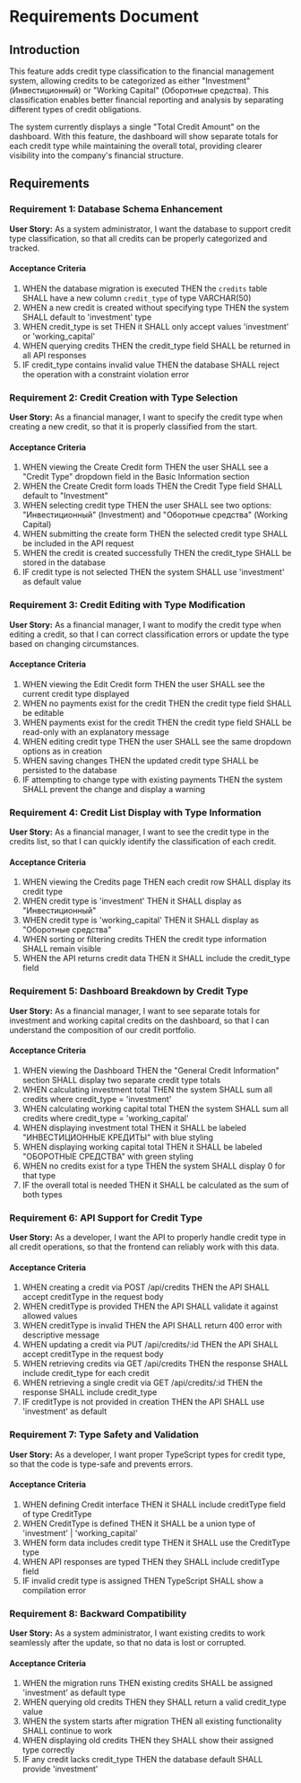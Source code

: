 # Requirements Document

## Introduction

This feature adds credit type classification to the financial management system, allowing credits to be categorized as either "Investment" (Инвестиционный) or "Working Capital" (Оборотные средства). This classification enables better financial reporting and analysis by separating different types of credit obligations.

The system currently displays a single "Total Credit Amount" on the dashboard. With this feature, the dashboard will show separate totals for each credit type while maintaining the overall total, providing clearer visibility into the company's financial structure.

## Requirements

### Requirement 1: Database Schema Enhancement

**User Story:** As a system administrator, I want the database to support credit type classification, so that all credits can be properly categorized and tracked.

#### Acceptance Criteria

1. WHEN the database migration is executed THEN the `credits` table SHALL have a new column `credit_type` of type VARCHAR(50)
2. WHEN a new credit is created without specifying type THEN the system SHALL default to 'investment' type
3. WHEN credit_type is set THEN it SHALL only accept values 'investment' or 'working_capital'
4. WHEN querying credits THEN the credit_type field SHALL be returned in all API responses
5. IF credit_type contains invalid value THEN the database SHALL reject the operation with a constraint violation error

### Requirement 2: Credit Creation with Type Selection

**User Story:** As a financial manager, I want to specify the credit type when creating a new credit, so that it is properly classified from the start.

#### Acceptance Criteria

1. WHEN viewing the Create Credit form THEN the user SHALL see a "Credit Type" dropdown field in the Basic Information section
2. WHEN the Create Credit form loads THEN the Credit Type field SHALL default to "Investment"
3. WHEN selecting credit type THEN the user SHALL see two options: "Инвестиционный" (Investment) and "Оборотные средства" (Working Capital)
4. WHEN submitting the create form THEN the selected credit type SHALL be included in the API request
5. WHEN the credit is created successfully THEN the credit_type SHALL be stored in the database
6. IF credit type is not selected THEN the system SHALL use 'investment' as default value

### Requirement 3: Credit Editing with Type Modification

**User Story:** As a financial manager, I want to modify the credit type when editing a credit, so that I can correct classification errors or update the type based on changing circumstances.

#### Acceptance Criteria

1. WHEN viewing the Edit Credit form THEN the user SHALL see the current credit type displayed
2. WHEN no payments exist for the credit THEN the credit type field SHALL be editable
3. WHEN payments exist for the credit THEN the credit type field SHALL be read-only with an explanatory message
4. WHEN editing credit type THEN the user SHALL see the same dropdown options as in creation
5. WHEN saving changes THEN the updated credit type SHALL be persisted to the database
6. IF attempting to change type with existing payments THEN the system SHALL prevent the change and display a warning

### Requirement 4: Credit List Display with Type Information

**User Story:** As a financial manager, I want to see the credit type in the credits list, so that I can quickly identify the classification of each credit.

#### Acceptance Criteria

1. WHEN viewing the Credits page THEN each credit row SHALL display its credit type
2. WHEN credit type is 'investment' THEN it SHALL display as "Инвестиционный"
3. WHEN credit type is 'working_capital' THEN it SHALL display as "Оборотные средства"
4. WHEN sorting or filtering credits THEN the credit type information SHALL remain visible
5. WHEN the API returns credit data THEN it SHALL include the credit_type field

### Requirement 5: Dashboard Breakdown by Credit Type

**User Story:** As a financial manager, I want to see separate totals for investment and working capital credits on the dashboard, so that I can understand the composition of our credit portfolio.

#### Acceptance Criteria

1. WHEN viewing the Dashboard THEN the "General Credit Information" section SHALL display two separate credit type totals
2. WHEN calculating investment total THEN the system SHALL sum all credits where credit_type = 'investment'
3. WHEN calculating working capital total THEN the system SHALL sum all credits where credit_type = 'working_capital'
4. WHEN displaying investment total THEN it SHALL be labeled "ИНВЕСТИЦИОННЫЕ КРЕДИТЫ" with blue styling
5. WHEN displaying working capital total THEN it SHALL be labeled "ОБОРОТНЫЕ СРЕДСТВА" with green styling
6. WHEN no credits exist for a type THEN the system SHALL display 0 for that type
7. IF the overall total is needed THEN it SHALL be calculated as the sum of both types

### Requirement 6: API Support for Credit Type

**User Story:** As a developer, I want the API to properly handle credit type in all credit operations, so that the frontend can reliably work with this data.

#### Acceptance Criteria

1. WHEN creating a credit via POST /api/credits THEN the API SHALL accept creditType in the request body
2. WHEN creditType is provided THEN the API SHALL validate it against allowed values
3. WHEN creditType is invalid THEN the API SHALL return 400 error with descriptive message
4. WHEN updating a credit via PUT /api/credits/:id THEN the API SHALL accept creditType in the request body
5. WHEN retrieving credits via GET /api/credits THEN the response SHALL include credit_type for each credit
6. WHEN retrieving a single credit via GET /api/credits/:id THEN the response SHALL include credit_type
7. IF creditType is not provided in creation THEN the API SHALL use 'investment' as default

### Requirement 7: Type Safety and Validation

**User Story:** As a developer, I want proper TypeScript types for credit type, so that the code is type-safe and prevents errors.

#### Acceptance Criteria

1. WHEN defining Credit interface THEN it SHALL include creditType field of type CreditType
2. WHEN CreditType is defined THEN it SHALL be a union type of 'investment' | 'working_capital'
3. WHEN form data includes credit type THEN it SHALL use the CreditType type
4. WHEN API responses are typed THEN they SHALL include creditType field
5. IF invalid credit type is assigned THEN TypeScript SHALL show a compilation error

### Requirement 8: Backward Compatibility

**User Story:** As a system administrator, I want existing credits to work seamlessly after the update, so that no data is lost or corrupted.

#### Acceptance Criteria

1. WHEN the migration runs THEN existing credits SHALL be assigned 'investment' as default type
2. WHEN querying old credits THEN they SHALL return a valid credit_type value
3. WHEN the system starts after migration THEN all existing functionality SHALL continue to work
4. WHEN displaying old credits THEN they SHALL show their assigned type correctly
5. IF any credit lacks credit_type THEN the database default SHALL provide 'investment'
